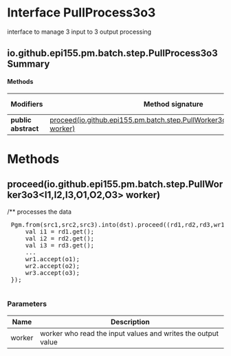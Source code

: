 Interface PullProcess3o3
========================
interface to manage 3 input to 3 output processing

io.github.epi155.pm.batch.step.PullProcess3o3 Summary
-------
#### Methods
| Modifiers           | Method signature                                                                                                                                          | Return type |
| ------------------- | --------------------------------------------------------------------------------------------------------------------------------------------------------- | ----------- |
| **public abstract** | [proceed(io.github.epi155.pm.batch.step.PullWorker3o3<I1,I2,I3,O1,O2,O3> worker)](#proceediogithubepi155pmbatchsteppullworker3o3i1-i2-i3-o1-o2-o3-worker) | void        |

Methods
=======
proceed(io.github.epi155.pm.batch.step.PullWorker3o3<I1,I2,I3,O1,O2,O3> worker)
-------------------------------------------------------------------------------
/**
 processes the data
 <pre>
 Pgm.from(src1,src2,src3).into(dst).proceed((rd1,rd2,rd3,wr1,wr2,wr3) -> {
     val i1 = rd1.get();
     val i2 = rd2.get();
     val i3 = rd3.get();
     ...
     wr1.accept(o1);
     wr2.accept(o2);
     wr3.accept(o3);
 });
 </pre>

### Parameters

| Name   | Description                                                  |
| ------ | ------------------------------------------------------------ |
| worker | worker who read the input values and writes the output value |



